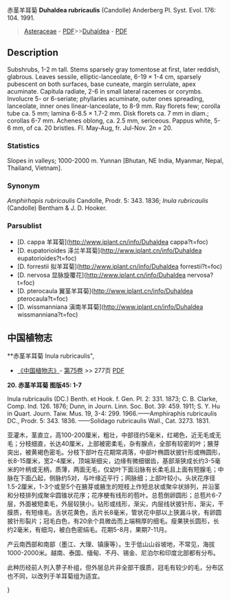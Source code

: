 赤茎羊耳菊 **Duhaldea rubricaulis** (Candolle) Anderberg Pl. Syst. Evol. 176: 104. 1991.

> [Asteraceae](http://www.iplant.cn/info/Asteraceae?t=foc) - [PDF](http://www.iplant.cn/foc/pdf/Asteraceae.pdf)>>[Duhaldea](http://www.iplant.cn/info/Duhaldea?t=foc) - [PDF](http://www.iplant.cn/foc/pdf/Duhaldea.pdf)

## Description

Subshrubs, 1-2 m tall. Stems sparsely gray tomentose at first, later reddish, glabrous. Leaves sessile, elliptic-lanceolate, 6-19 × 1-4 cm, sparsely pubescent on both surfaces, base cuneate, margin serrulate, apex acuminate. Capitula radiate, 2-6 in small lateral racemes or corymbs. Involucre 5- or 6-seriate; phyllaries acuminate, outer ones spreading, lanceolate, inner ones linear-lanceolate, to 8-9 mm. Ray florets few; corolla tube ca. 5 mm; lamina 6-8.5 × 1.7-2 mm. Disk florets ca. 7 mm in diam.; corollas 6-7 mm. Achenes oblong, ca. 2.5 mm, sericeous. Pappus white, 5-6 mm, of ca. 20 bristles. Fl. May-Aug, fr. Jul-Nov. 2*n* = 20.

### Statistics
Slopes in valleys; 1000-2000 m. Yunnan [Bhutan, NE India, Myanmar, Nepal, Thailand, Vietnam].

### Synonym
*Amphirhapis rubricaulis* Candolle, Prodr. 5: 343. 1836; *Inula rubricaulis* (Candolle) Bentham & J. D. Hooker.

### Parsublist

* [D.  cappa  羊耳菊](http://www.iplant.cn/info/Duhaldea cappa?t=foc)
* [D.  eupatorioides  泽兰羊耳菊](http://www.iplant.cn/info/Duhaldea eupatorioides?t=foc)
* [D.  forrestii  拟羊耳菊](http://www.iplant.cn/info/Duhaldea forrestii?t=foc)
* [D.  nervosa  显脉旋覆花](http://www.iplant.cn/info/Duhaldea nervosa?t=foc)
* [D.  pterocaula  翼茎羊耳菊](http://www.iplant.cn/info/Duhaldea pterocaula?t=foc)
* [D.  wissmanniana  滇南羊耳菊](http://www.iplant.cn/info/Duhaldea wissmanniana?t=foc)

## 中国植物志

**赤茎羊耳菊 Inula rubricaulis",

* [《中国植物志》](http://www.iplant.cn/frps)- [第75卷](http://www.iplant.cn/frps/vol/75) >> 277页 [PDF](http://www.iplant.cn/frps/pdf/75/277.PDF)

**20. 赤茎羊耳菊 图版45: 1-7**

Inula rubricaulis (DC.) Benth. et Hook. f. Gen. Pl. 2: 331. 1873; C. B. Clarke, Comp. Ind. 126. 1876; Dunn, in Journ. Linn. Soc. Bot. 39: 459. 1911; S. Y. Hu in Quart. Journ. Taiw. Mus. 19, 3-4: 299. 1966.——Amphiraphis rubricaulis DC., Prodr. 5: 343. 1836. ——Solidago rubricaulis Wall., Cat. 3273. 1831.

亚灌木，茎直立，高100-200厘米，粗壮，中部径约5毫米，红褐色，近无毛或无毛；分枝细直，长达40厘米，上部被密柔毛，杂有腺点，全部有较密的叶；腋芽突出，被黄褐色密毛。分枝下部叶在花期常凋落，中部叶椭圆状披针形或椭圆形，长8-15厘米，宽2-4厘米，顶端渐细尖，边缘有微细锯齿，基部渐狭成长约3-5毫米的叶柄或无柄，质薄，两面无毛，仅幼叶下面沿脉有长柔毛且上面有短腺毛；中脉在下面凸起，侧脉约5对，与叶缘近平行；网脉细；上部叶较小。头状花序径1.5-2厘米，1-3个或至5个在腋芽或腋生的短枝上作短总状或聚伞状排列，并沿茎和分枝排列成聚伞圆锥状花序；花序梗有线形的苞叶。总苞倒卵圆形；总苞片6-7层，外面被短柔毛，外层较狭小，钻形或线形，渐尖，内层线状披针形，渐尖，干膜质，有短缘毛。舌状花黄色，舌片长8毫米，管状花中部以上狭漏斗状，有卵圆披针形裂片；冠毛白色，有20余个具微齿而上端稍厚的细毛。瘦果狭长圆形，长约2毫米，有细沟，被白色密绢毛。花期5-8月，果期7-11月。

产云南西部和南部（墨江、大理、镇康等）。生于低山山谷坡地，不常见，海拔1000-2000米。越南、泰国、缅甸、不丹、锡金、尼泊尔和印度北部都有分布。

此种历经前人列入蓼子朴组，但外层总片非全部干膜质，冠毛有较少的毛，分布区也不同，以改列于羊耳菊组为适宜。

}